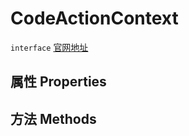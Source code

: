 # CodeActionContext
`interface` [官网地址](https://microsoft.github.io/monaco-editor/docs.html#interfaces/languages.CodeActionContext.html)
## 属性 Properties
## 方法 Methods

